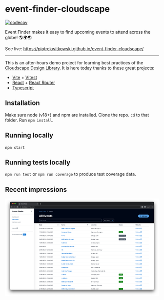 # event-finder-cloudscape
[![codecov](https://codecov.io/gh/piotrekwitkowski/event-finder-cloudscape/branch/main/graph/badge.svg?token=TK7G0ZLAJ9)](https://codecov.io/gh/piotrekwitkowski/event-finder-cloudscape)

Event Finder makes it easy to find upcoming events to attend across the globe! 🌎🌍🌏

See live: https://piotrekwitkowski.github.io/event-finder-cloudscape/

------

This is an after-hours demo project for learning best practices of the [Cloudscape Design Library](https://cloudscape.design/). It is here today thanks to these great projects:
- [Vite](https://vitejs.dev/) + [Vitest](https://vitest.dev/)
- [React](https://reactjs.org/) + [React Router](https://reactrouter.com/)
- [Typescript](https://www.typescriptlang.org/)

## Installation
Make sure node (v18+) and npm are installed. Clone the repo. `cd` to that folder. Run `npm install`.

## Running locally
`npm start`

## Running tests locally
`npm run test` or `npm run coverage` to produce test coverage data.

## Recent impressions
![](./screenshots/Screenshot%202023-01-10%20at%2023.34.50.png)
